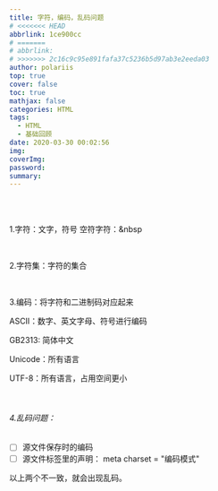 ```yaml
---
title: 字符，编码，乱码问题
# <<<<<<< HEAD
abbrlink: 1ce900cc
# =======
# abbrlink:
# >>>>>>> 2c16c9c95e891fafa37c5236b5d97ab3e2eeda03
author: polariis
top: true
cover: false
toc: true
mathjax: false
categories: HTML
tags:
  - HTML
  - 基础回顾
date: 2020-03-30 00:02:56
img:
coverImg:
password:
summary:
---
```


</br>

</br>

1.字符：文字，符号 空符字符：&nbsp

</br>

2.字符集：字符的集合

</br>

3.编码：将字符和二进制码对应起来

ASCⅡ：数字、英文字母、符号进行编码

GB2313: 简体中文

Unicode：所有语言

UTF-8：所有语言，占用空间更小

</br>

###### 4.乱码问题：

- [ ] 源文件保存时的编码
- [ ] 源文件标签里的声明： meta charset = "编码模式"

以上两个不一致，就会出现乱码。

</br>

</br>

</br>

</br>

</br>

</br>
